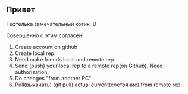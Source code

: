 ## Привет

Тефтелька замечательный котик :D

Совершенно с этим согласен!

1. Create account on github
2. Create local rep.
3. Need make friends local and remote rep. 
4. Send (push) your local rep to a remote rep(on Github). Need authorization.
5. Do chenges "from another PC"
6. Pull(выкачать) (git pull) actual current(состояние) from remote rep.